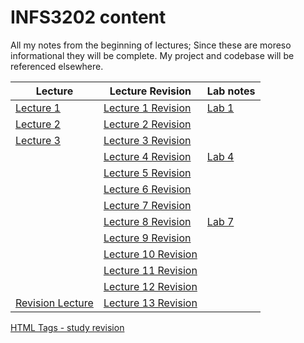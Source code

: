 # INFS3202 content

All my notes from the beginning of lectures; Since these are moreso informational they will be complete. My project and codebase will be referenced elsewhere.


**Lecture** | **Lecture Revision** |**Lab notes** 
|---|---| --- | 
[Lecture 1](Lecture1.html) | [Lecture 1 Revision](lecture1Revision.html) | [Lab 1](lab1.html)
[Lecture 2](Lecture2.html) | [Lecture 2 Revision](lecture2Revision.html) | 
[Lecture 3](Lecture3.html) | [Lecture 3 Revision](lecture3Revision.html) | 
|  | [Lecture 4 Revision](lecture4Revision.html) | [Lab 4](lab4.html)
|  | [Lecture 5 Revision](lecture5Revision.html) | 
|  | [Lecture 6 Revision](lecture6Revision.html) | 
|  | [Lecture 7 Revision](lecture7Revision.html) | 
|  | [Lecture 8 Revision](lecture8Revision.html) | [Lab 7](lab7.html)
|  | [Lecture 9 Revision](lecture9Revision.html) | 
|  | [Lecture 10 Revision](lecture10Revision.html) 
|  | [Lecture 11 Revision](lecture11Revision.html) 
|  | [Lecture 12 Revision](lecture12Revision.html) 
[Revision Lecture](revisionLecture.html) | [Lecture 13 Revision](lecture13Revision.html) 

[HTML Tags - study revision](tags.html)
